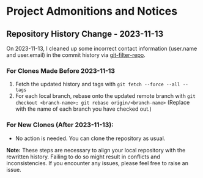 # Project Admonitions and Notices

## Repository History Change - 2023-11-13

On 2023-11-13, I cleaned up some incorrect contact information (user.name and user.email) in the commit history via [git-filter-repo](https://github.com/newren/git-filter-repo).

### For Clones Made Before 2023-11-13
1. Fetch the updated history and tags with `git fetch --force --all --tags`
2. For each local branch, rebase onto the updated remote branch with `git checkout <branch-name>; git rebase origin/<branch-name>` (Replace  with the name of each branch you have checked out.)

### For New Clones (After 2023-11-13):
- No action is needed.  You can clone the repository as usual.

**Note:** These steps are necessary to align your local repository with the rewritten history. Failing to do so might result in conflicts and inconsistencies. If you encounter any issues, please feel free to raise an issue.
